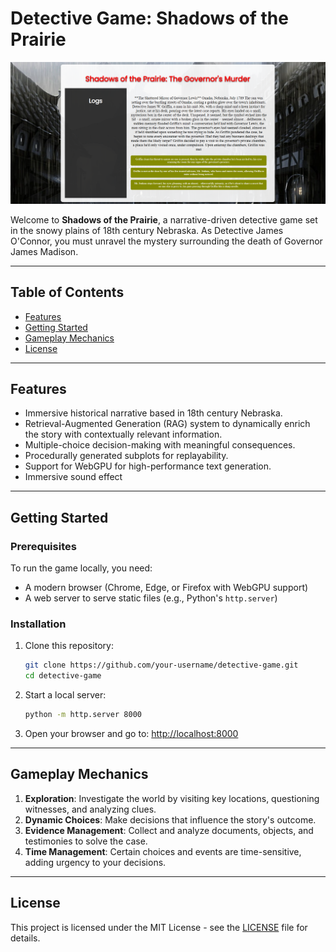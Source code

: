 
# Detective Game: Shadows of the Prairie

[![MasterHead](detective_game.png)](https://github.com/DeepLeau/rpg_llm/blob/main/detective_game.png)

Welcome to **Shadows of the Prairie**, a narrative-driven detective game set in the snowy plains of 18th century Nebraska. As Detective James O'Connor, you must unravel the mystery surrounding the death of Governor James Madison.

---

## Table of Contents

- [Features](#features)
- [Getting Started](#getting-started)
- [Gameplay Mechanics](#gameplay-mechanics)
- [License](#license)

---

## Features

- Immersive historical narrative based in 18th century Nebraska.
- Retrieval-Augmented Generation (RAG) system to dynamically enrich the story with contextually relevant information.
- Multiple-choice decision-making with meaningful consequences.
- Procedurally generated subplots for replayability.
- Support for WebGPU for high-performance text generation.
- Immersive sound effect

---

## Getting Started

### Prerequisites

To run the game locally, you need:

- A modern browser (Chrome, Edge, or Firefox with WebGPU support)
- A web server to serve static files (e.g., Python's `http.server`)

### Installation

1. Clone this repository:
   ```bash
   git clone https://github.com/your-username/detective-game.git
   cd detective-game
   ```

2. Start a local server:
   ```bash
   python -m http.server 8000
   ```

3. Open your browser and go to:
   [http://localhost:8000](http://localhost:8000)

---

## Gameplay Mechanics

1. **Exploration**: Investigate the world by visiting key locations, questioning witnesses, and analyzing clues.
2. **Dynamic Choices**: Make decisions that influence the story's outcome.
3. **Evidence Management**: Collect and analyze documents, objects, and testimonies to solve the case.
4. **Time Management**: Certain choices and events are time-sensitive, adding urgency to your decisions.

---

## License

This project is licensed under the MIT License - see the [LICENSE](LICENSE) file for details.
